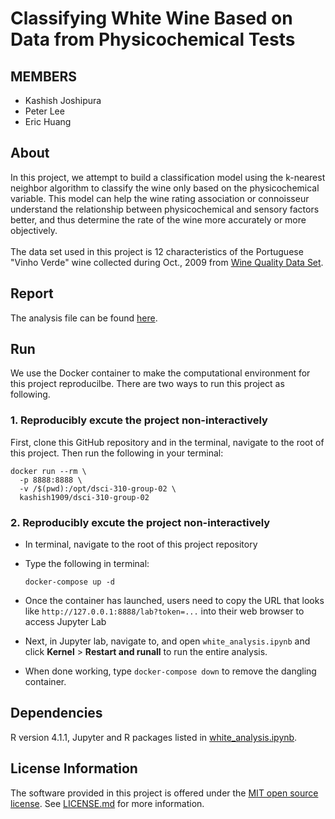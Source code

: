 # Classifying White Wine Based on Data from Physicochemical Tests 

## MEMBERS
- Kashish Joshipura
- Peter Lee
- Eric Huang

## About
In this project, we attempt to build a classification model using the k-nearest neighbor algorithm to classify the wine only based on the physicochemical variable. This model can help the wine rating association or connoisseur understand the relationship between physicochemical and sensory factors better, and thus determine the rate of the wine more accurately or more objectively.  
<br>
The data set used in this project is 12 characteristics of the Portuguese "Vinho Verde" wine collected during Oct., 2009 from [Wine Quality Data Set](https://archive.ics.uci.edu/ml/datasets/wine+quality).

## Report
The analysis file can be found [here](white_analysis.ipynb).

## Run
We use the Docker container to make the computational environment for this project reproducilbe. There are two ways to run this project as following.  
### 1. Reproducibly excute the project non-interactively
First, clone this GitHub repository and in the terminal, navigate to the root of this project.
Then run the following in your terminal:

```
docker run --rm \
  -p 8888:8888 \
  -v /$(pwd):/opt/dsci-310-group-02 \
  kashish1909/dsci-310-group-02
```

### 2. Reproducibly excute the project non-interactively

- In terminal, navigate to the root of this project repository
- Type the following in terminal:

  ```
  docker-compose up -d
  ```
- Once the container has launched, users need to copy the URL that looks like `http://127.0.0.1:8888/lab?token=...` into their web browser to access Jupyter Lab
- Next, in Jupyter lab, navigate to, and open `white_analysis.ipynb` and click **Kernel** > **Restart and runall** to run the entire analysis.
- When done working, type `docker-compose down` to remove the dangling container.

## Dependencies
R version 4.1.1, Jupyter and R packages listed in [white_analysis.ipynb](white_analysis.ipynb).

## License Information
The software provided in this project is offered under the [MIT open source license](https://opensource.org/licenses/MIT). See [LICENSE.md](LICENSE.md) for more information. 

